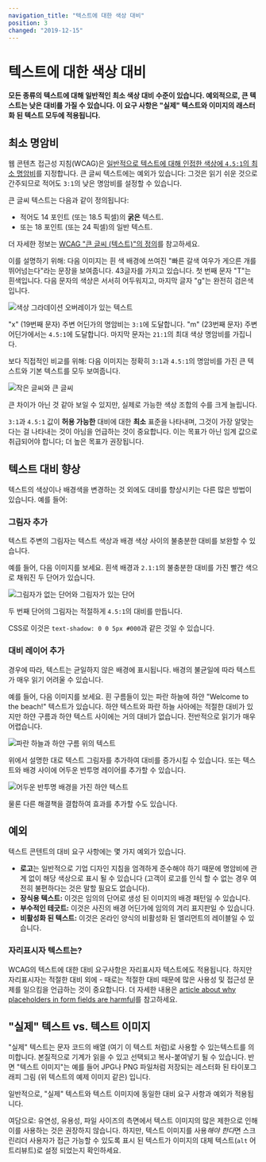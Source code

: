 ```yaml
---
navigation_title: "텍스트에 대한 색상 대비"
position: 3
changed: "2019-12-15"
---
```


# 텍스트에 대한 색상 대비

**모든 종류의 텍스트에 대해 일반적인 최소 색상 대비 수준이 있습니다. 예외적으로, 큰 텍스트는 낮은 대비를 가질 수 있습니다. 이 요구 사항은 "실제" 텍스트와 이미지의 래스터화 된 텍스트 모두에 적용됩니다.**

## 최소 명암비

웹 콘텐츠 접근성 지침(WCAG)은 [일반적으로 텍스트에 대해 인접한 색상에 `4.5:1`의 최소 명암비](https://www.w3.org/TR/WCAG21/#contrast-minimum)를 지정합니다. 큰 글씨 텍스트에는 예외가 있습니다: 그것은 읽기 쉬운 것으로 간주되므로 적어도 `3:1`의 낮은 명암비를 설정할 수 있습니다.

큰 글씨 텍스트는 다음과 같이 정의됩니다:

- 적어도 14 포인트 (또는 18.5 픽셀)의 **굵은** 텍스트.
- 또는 18 포인트 (또는 24 픽셀)의 일반 텍스트.

더 자세한 정보는 [WCAG "큰 글씨 (텍스트)"의 정의](https://www.w3.org/TR/WCAG21/#dfn-large-scale)를 참고하세요.

이를 설명하기 위해: 다음 이미지는 흰 색 배경에 쓰여진 "빠른 갈색 여우가 게으른 개를 뛰어넘는다"라는 문장을 보여줍니다. 43글자를 가지고 있습니다. 첫 번째 문자 "T"는 흰색입니다. 다음 문자의 색상은 서서히 어두워지고, 마지막 글자 "g"는 완전히 검은색입니다. 

![색상 그라데이션 오버레이가 있는 텍스트](_media/lazy-dog.png)

"x"  (19번째 문자) 주변 어딘가의 명암비는 `3:1`에 도달합니다. "m" (23번째 문자) 주변 어딘가에서는 `4.5:1`에 도달합니다. 마지막 문자는 `21:1`의 최대 색상 명암비를 가집니다.

보다 직접적인 비교를 위해: 다음 이미지는 정확히 `3:1`과 `4.5:1`의 명암비를 가진 큰 텍스트와 기본 텍스트를 모두 보여줍니다.

![작은 글씨와 큰 글씨](_media/small-and-large-text.png)

큰 차이가 아닌 것 같아 보일 수 있지만, 실제로 가능한 색상 조합의 수를 크게 늘립니다.

`3:1`과 `4.5:1` 값이 **허용 가능한** 대비에 대한 **최소** 표준을 나타내며, 그것이 가장 알맞는다는 걸 나타내는 것이 아님을 언급하는 것이 중요합니다. 이는 목표가 아닌 임계 값으로 취급되어야 합니다; 더 높은 목표가 권장됩니다.

## 텍스트 대비 향상

텍스트의 색상이나 배경색을 변경하는 것 외에도 대비를 향상시키는 다른 많은 방법이 있습니다. 예를 들어:

### 그림자 추가

텍스트 주변의 그림자는 텍스트 색상과 배경 색상 사이의 불충분한 대비를 보완할 수 있습니다.

예를 들어, 다음 이미지를 보세요. 흰색 배경과 `2.1:1`의 불충분한 대비를 가진 빨간 색으로 채워진 두 단어가 있습니다.

![그림자가 없는 단어와 그림자가 있는 단어](_media/words-without-and-with-shadow.png)

두 번째 단어의 그림자는 적절하게 `4.5:1`의 대비를 만듭니다.

CSS로 이것은 `text-shadow: 0 0 5px #000`과 같은 것일 수 있습니다.

### 대비 레이어 추가

경우에 따라, 텍스트는 균일하지 않은 배경에 표시됩니다. 배경의 불균일에 따라 텍스트가 매우 읽기 어려울 수 있습니다.

예를 들어, 다음 이미지를 보세요. 흰 구름들이 있는 파란 하늘에 하얀 "Welcome to the beach!" 텍스트가 있습니다. 하얀 텍스트와 파란 하늘 사아에는 적절한 대비가 있지만 하얀 구름과 하얀 텍스트 사이에는 거의 대비가 없습니다. 전반적으로 읽기가 매우 어렵습니다.

![파란 하늘과 하얀 구름 위의 텍스트](_media/beach.png)

위에서 설명한 대로 텍스트 그림자를 추가하여 대비를 증가시킬 수 있습니다. 또는 텍스트와 배경 사이에 어두운 반투명 레이어를 추가할 수 있습니다.

![어두운 반투명 배경을 가진 하얀 텍스트](_media/beach-with-background.png)

물론 다른 해결책을 결합하여 효과를 추가할 수도 있습니다.

## 예외

텍스트 콘텐트의 대비 요구 사항에는 몇 가지 예외가 있습니다.

- **로고**는 일반적으로 기업 디자인 지침을 엄격하게 준수해야 하기 때문에 명암비에 관계 없이 해당 색상으로 표시 될 수 있습니다 (고객이 로고를 인식 할 수 없는 경우 여전히 불편하다는 것은 말할 필요도 없습니다).
- **장식용 텍스트:** 이것은 임의의 단어로 생성 된 이미지의 배경 패턴일 수 있습니다.
- **부수적인 테긋트:** 이것은 사진의 배경 어딘가에 임의의 겨리 표지판일 수 있습니다.
- **비활성화 된 텍스트:** 이것은 온라인 양식의 비활성화 된 엘리먼트의 레이블일 수 있습니다.

### 자리표시자 텍스트는?

WCAG의 텍스트에 대한 대비 요구사항은 자리표시자 텍스트에도 적용됩니다. 하지만 자리표시자는 적절한 대비 외에 - 때로는 적절한 대비 때문에 많은 사용성 및 접근성 문제를 일으킴을 언급하는 것이 중요합니다. 더 자세한 내용은 [article about why placeholders in form fields are harmful](https://www.nngroup.com/articles/form-design-placeholders/)를 참고하세요.

## "실제" 텍스트 vs. 텍스트 이미지

"실제" 텍스트는 문자 코드의 배열 (여기 이 텍스트 처럼)로 사용할 수 있는텍스트를 의미합니다. 본질적으로 기계가 읽을 수 있고 선택되고 복사-붙여넣기 될 수 있습니다. 반면 "텍스트 이미지"는 예를 들어 JPG나 PNG 파일처럼 저장되는 레스터화 된 타이포그래피 그림 (위 텍스트의 예제 이미지 같은) 입니다.

일반적으로, "실제" 텍스트와 텍스트 이미지에 동일한 대비 요구 사항과 예외가 적용됩니다.

여담으로: 유연성, 유용성, 파일 사이즈의 측면에서 텍스트 이미지의 많은 제한으로 인해 이를 사용하는 것은 권장하지 않습니다. 하지만, 텍스트 이미지를 사용*해야 한다*면 스크린리더 사용자가 접근 가능할 수 있도록 표시 된 텍스트가 이미지의 대체 텍스트(`alt` 어트리뷰트)로 설정 되었는지 확인하세요.
